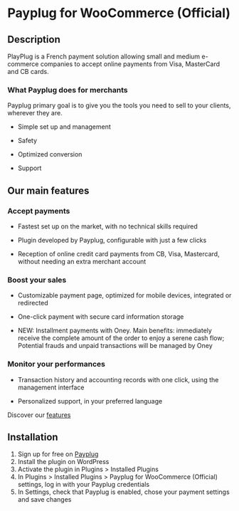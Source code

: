 # Payplug for WooCommerce (Official)
## Description
PlayPlug is a French payment solution allowing small and medium e-commerce companies to accept online payments from Visa, MasterCard and CB cards.

### What Payplug does for merchants

Payplug primary goal is to give you the tools you need to sell to your clients, wherever they are.

* Simple set up and management

* Safety

* Optimized conversion

* Support

## Our main features

### Accept payments
* Fastest set up on the market, with no technical skills required

* Plugin developed by Payplug, configurable with just a few clicks

* Reception of online credit card payments from CB, Visa, Mastercard, without needing an extra merchant account

### Boost your sales
* Customizable payment page, optimized for mobile devices, integrated or redirected

* One-click payment with secure card information storage

* NEW: Installment payments with Oney. Main benefits: immediately receive the complete amount of the order to enjoy a serene cash flow; Potential frauds and unpaid transactions will be managed by Oney

### Monitor your performances
* Transaction history and accounting records with one click, using the management interface

* Personalized support, in your preferred language

Discover our [features](https://www.payplug.com/online-payment)

## Installation

1. Sign up for free on [Payplug](https://portal.payplug.com/signup)
2. Install the plugin on WordPress
3. Activate the plugin in Plugins >  Installed Plugins
4. In Plugins > Installed Plugins > Payplug for WooCommerce (Official) settings, log in with your Payplug credentials
5. In Settings, check that  Payplug is enabled, chose your payment settings and save changes
